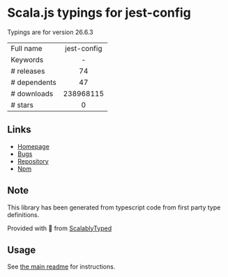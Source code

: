 
# Scala.js typings for jest-config

Typings are for version 26.6.3



|                    |                 |
| ------------------ | :-------------: |
| Full name          | jest-config |
| Keywords           | - |
| # releases         | 74 |
| # dependents       | 47 |
| # downloads        | 238968115 |
| # stars            | 0 |

## Links
- [Homepage](https://github.com/facebook/jest#readme)
- [Bugs](https://github.com/facebook/jest/issues)
- [Repository](https://github.com/facebook/jest)
- [Npm](https://www.npmjs.com/package/jest-config)
    


## Note
This library has been generated from typescript code from first party type definitions.

Provided with :purple_heart: from [ScalablyTyped](https://github.com/oyvindberg/ScalablyTyped)

## Usage
See [the main readme](../../readme.md) for instructions.


